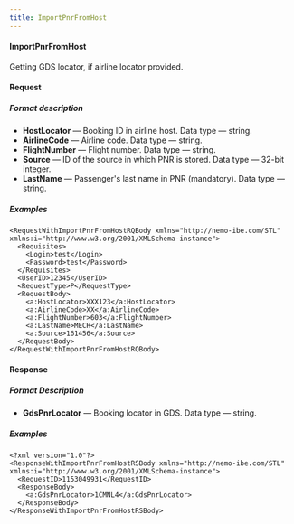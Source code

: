 ```yaml
---
title: ImportPnrFromHost
---
```


#### ImportPnrFromHost

Getting GDS locator, if airline locator provided.

#### Request

##### Format description

-   **HostLocator** — Booking ID in airline host. Data type — string.
-   **AirlineCode** — Airline code. Data type — string.
-   **FlightNumber** — Flight number. Data type — string.
-   **Source** —  ID of the source in which PNR is stored. Data type — 32-bit integer.
-   **LastName** — Passenger's last name in PNR (mandatory). Data type — string.

##### Examples

```
<RequestWithImportPnrFromHostRQBody xmlns="http://nemo-ibe.com/STL" xmlns:i="http://www.w3.org/2001/XMLSchema-instance">
  <Requisites>
    <Login>test</Login>
    <Password>test</Password>
  </Requisites>
  <UserID>12345</UserID>
  <RequestType>P</RequestType>
  <RequestBody>
    <a:HostLocator>XXX123</a:HostLocator>
    <a:AirlineCode>XX</a:AirlineCode>
    <a:FlightNumber>603</a:FlightNumber>
    <a:LastName>MECH</a:LastName>
	<a:Source>161456</a:Source>
  </RequestBody>
</RequestWithImportPnrFromHostRQBody>

```

#### Response

##### Format Description

-   **GdsPnrLocator** — Booking locator in GDS. Data type — string.

##### Examples

```
<?xml version="1.0"?>
<ResponseWithImportPnrFromHostRSBody xmlns="http://nemo-ibe.com/STL" xmlns:i="http://www.w3.org/2001/XMLSchema-instance">
  <RequestID>1153049931</RequestID>
  <ResponseBody>
    <a:GdsPnrLocator>1CMNL4</a:GdsPnrLocator>
  </ResponseBody>
</ResponseWithImportPnrFromHostRSBody>
```